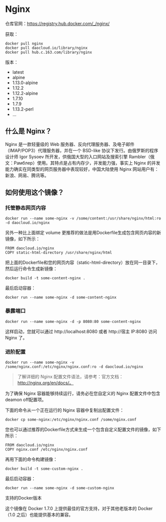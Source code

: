# Nginx

仓库官网：https://registry.hub.docker.com/_/nginx/

获取：
```
docker pull nginx
docker pull daocloud.io/library/nginx
docker pull hub.c.163.com/library/nginx
```

版本：

- latest
- alpine
- 1.13.0-alpine
- 1.12.2
- 1.12.2-alpine
- 1.7.10
- 1.7.9
- 1.13.2-perl
- ...


## 什么是 Nginx？

Nginx 是一款轻量级的 Web 服务器、反向代理服务器、及电子邮件（IMAP/POP3）代理服务器，并在一个 BSD-like 协议下发行。由俄罗斯的程序设计师 Igor Sysoev 所开发，供俄国大型的入口网站及搜索引擎 Rambler（俄文：Рамблер）使用。其特点是占有内存少，并发能力强，事实上 Nginx 的并发能力确实在同类型的网页服务器中表现较好，中国大陆使用 Nginx 网站用户有：新浪、网易、腾讯等。

## 如何使用这个镜像？

### 托管静态网页内容
```
docker run --name some-nginx -v /some/content:/usr/share/nginx/html:ro -d daocloud.io/nginx
```
另外一种比上面绑定 volume 更推荐的做法是用Dockerfile生成包含网页内容的新镜像，如下所示：
```
FROM daocloud.io/nginx
COPY static-html-directory /usr/share/nginx/html
```
把上面的Dockerfile和您的网页内容（static-html-directory）放在同一目录下，然后运行命令生成新镜像：
```
docker build -t some-content-nginx .
```
最后启动容器：
```
docker run --name some-nginx -d some-content-nginx
```

### 暴露端口
```
docker run --name some-nginx -d -p 8080:80 some-content-nginx
```

这样启动，您就可以通过 http://localhost:8080 或者 http://宿主 IP:8080 访问 Nginx 了。

### 进阶配置
```
docker run --name some-nginx -v /some/nginx.conf:/etc/nginx/nginx.conf:ro -d daocloud.io/nginx
```

>了解详细的 Nginx 配置文件语法，请参考：官方文档：http://nginx.org/en/docs/。

为了确保 Nginx 容器能够持续运行，请务必在您自定义的 Nginx 配置文件中包含deamon off配置项。

下面的命令从一个正在运行的 Nginx 容器中复制出配置文件：
```
docker cp some-nginx:/etc/nginx/nginx.conf /some/nginx.conf
```
您也可以通过推荐的Dockerfile方式来生成一个包含自定义配置文件的镜像，如下所示：
```
FROM daocloud.io/nginx
COPY nginx.conf /etc/nginx/nginx.conf
```
再用下面的命令构建镜像：
```
docker build -t some-custom-nginx . 
```
最后启动容器：
```
docker run --name some-nginx -d some-custom-nginx
```
支持的Docker版本

这个镜像在 Docker 1.7.0 上提供最佳的官方支持，对于其他老版本的 Docker（1.0 之后）也能提供基本的兼容。